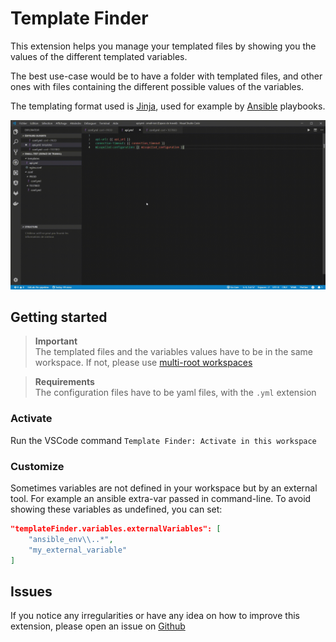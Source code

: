 # Template Finder

This extension helps you manage your templated files by showing you the values of the different templated variables.

The best use-case would be to have a folder with templated files, and other ones with files containing the different possible values of the variables.

The templating format used is [Jinja](http://jinja.pocoo.org), used for example by [Ansible](https://ansible.com) playbooks.

![example](./assets/example.gif)

## Getting started

> **Important** <br>
> The templated files and the variables values have to be in the same workspace.
> If not, please use [multi-root workspaces](https://code.visualstudio.com/docs/editor/multi-root-workspaces)

> **Requirements**<br>
> The configuration files have to be yaml files, with the `.yml` extension

### Activate

Run the VSCode command `Template Finder: Activate in this workspace`

### Customize

Sometimes variables are not defined in your workspace but by an external tool. For example an ansible extra-var passed in command-line. To avoid showing these variables as undefined, you can set:

```json
"templateFinder.variables.externalVariables": [
    "ansible_env\\..*",
    "my_external_variable"
]
```

## Issues

If you notice any irregularities or have any idea on how to improve this extension, please open an issue on [Github](https://github.com/ArtyMaury/template-finder)
